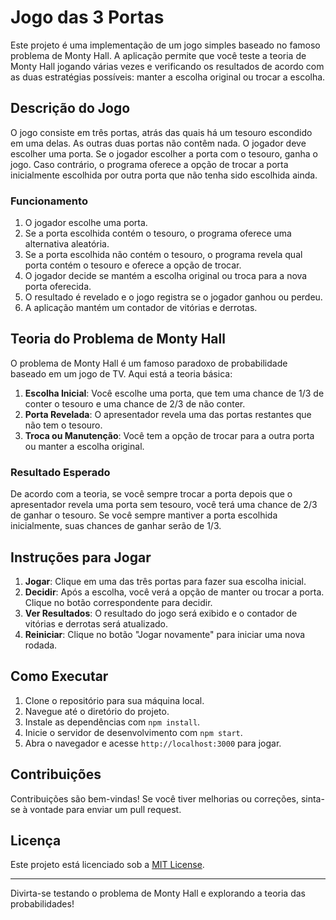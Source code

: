 # Jogo das 3 Portas

Este projeto é uma implementação de um jogo simples baseado no famoso problema de Monty Hall. A aplicação permite que você teste a teoria de Monty Hall jogando várias vezes e verificando os resultados de acordo com as duas estratégias possíveis: manter a escolha original ou trocar a escolha.

## Descrição do Jogo

O jogo consiste em três portas, atrás das quais há um tesouro escondido em uma delas. As outras duas portas não contêm nada. O jogador deve escolher uma porta. Se o jogador escolher a porta com o tesouro, ganha o jogo. Caso contrário, o programa oferece a opção de trocar a porta inicialmente escolhida por outra porta que não tenha sido escolhida ainda.

### Funcionamento

1. O jogador escolhe uma porta.
2. Se a porta escolhida contém o tesouro, o programa oferece uma alternativa aleatória.
3. Se a porta escolhida não contém o tesouro, o programa revela qual porta contém o tesouro e oferece a opção de trocar.
4. O jogador decide se mantém a escolha original ou troca para a nova porta oferecida.
5. O resultado é revelado e o jogo registra se o jogador ganhou ou perdeu.
6. A aplicação mantém um contador de vitórias e derrotas.

## Teoria do Problema de Monty Hall

O problema de Monty Hall é um famoso paradoxo de probabilidade baseado em um jogo de TV. Aqui está a teoria básica:

1. **Escolha Inicial**: Você escolhe uma porta, que tem uma chance de 1/3 de conter o tesouro e uma chance de 2/3 de não conter.
2. **Porta Revelada**: O apresentador revela uma das portas restantes que não tem o tesouro.
3. **Troca ou Manutenção**: Você tem a opção de trocar para a outra porta ou manter a escolha original.

### Resultado Esperado

De acordo com a teoria, se você sempre trocar a porta depois que o apresentador revela uma porta sem tesouro, você terá uma chance de 2/3 de ganhar o tesouro. Se você sempre mantiver a porta escolhida inicialmente, suas chances de ganhar serão de 1/3.

## Instruções para Jogar

1. **Jogar**: Clique em uma das três portas para fazer sua escolha inicial.
2. **Decidir**: Após a escolha, você verá a opção de manter ou trocar a porta. Clique no botão correspondente para decidir.
3. **Ver Resultados**: O resultado do jogo será exibido e o contador de vitórias e derrotas será atualizado.
4. **Reiniciar**: Clique no botão "Jogar novamente" para iniciar uma nova rodada.

## Como Executar

1. Clone o repositório para sua máquina local.
2. Navegue até o diretório do projeto.
3. Instale as dependências com `npm install`.
4. Inicie o servidor de desenvolvimento com `npm start`.
5. Abra o navegador e acesse `http://localhost:3000` para jogar.

## Contribuições

Contribuições são bem-vindas! Se você tiver melhorias ou correções, sinta-se à vontade para enviar um pull request.

## Licença

Este projeto está licenciado sob a [MIT License](LICENSE).

---

Divirta-se testando o problema de Monty Hall e explorando a teoria das probabilidades!
